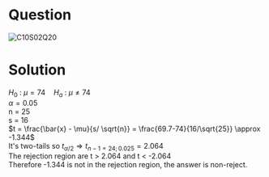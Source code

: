# Question

![C10S02Q20](https://github.com/user-attachments/assets/ad433edd-bfd1-42c0-bb9d-19ece2819e96)

# Solution
$H_0$ : $\mu = 74 \quad H_a$ : $\mu \neq 74$    
$\alpha = 0.05$  
n = 25  
s = 16  
$t = \frac{\bar{x} - \mu}{s/ \sqrt{n}} = \frac{69.7-74}{16/\sqrt{25}} \approx -1.344$  
It's two-tails so $t_{\alpha / 2} \Rightarrow t_{n-1=24;0.025}=2.064$   
The rejection region are t > 2.064 and t < -2.064  
Therefore -1.344 is not in the rejection region, the answer is non-reject.
